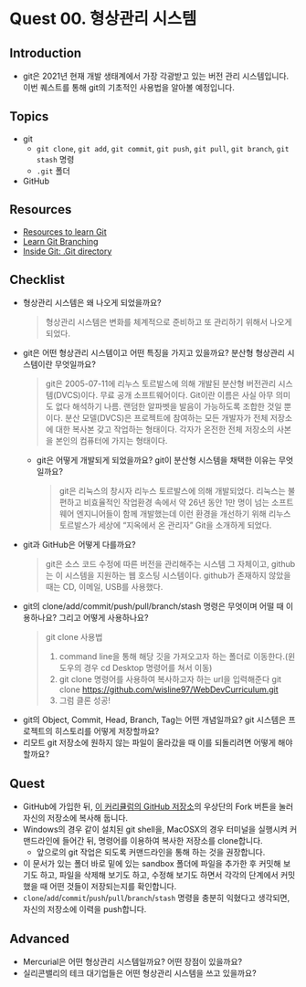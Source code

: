 # Quest 00. 형상관리 시스템

## Introduction
* git은 2021년 현재 개발 생태계에서 가장 각광받고 있는 버전 관리 시스템입니다. 이번 퀘스트를 통해 git의 기초적인 사용법을 알아볼 예정입니다.

## Topics
* git
  * `git clone`, `git add`, `git commit`, `git push`, `git pull`, `git branch`, `git stash` 명령
  * `.git` 폴더
* GitHub

## Resources
* [Resources to learn Git](https://try.github.io)
* [Learn Git Branching](https://learngitbranching.js.org/?locale=ko)
* [Inside Git: .Git directory](https://githowto.com/git_internals_git_directory)

## Checklist
* 형상관리 시스템은 왜 나오게 되었을까요?
  > 형상관리 시스템은 변화를 체계적으로 준비하고 또 관리하기 위해서 나오게 되었다.
* git은 어떤 형상관리 시스템이고 어떤 특징을 가지고 있을까요? 분산형 형상관리 시스템이란 무엇일까요?
  > git은 2005-07-11에 리누스 토르발스에 의해 개발된 분산형 버전관리 시스템(DVCS)이다. 무료 공개 소프트웨어이다. Git이란 이름은 사실 아무 의미도 없다 해석하기 나름. 랜덤한 알파벳을 발음이 가능하도록 조합한 것일 뿐이다.
  > 분산 모델(DVCS)은 프로젝트에 참여하는 모든 개발자가 전체 저장소에 대한 복사본 갖고 작업하는 형태이다. 각자가 온전한 전체 저장소의 사본을 본인의 컴퓨터에 가지는 형태이다.
  * git은 어떻게 개발되게 되었을까요? git이 분산형 시스템을 채택한 이유는 무엇일까요?
    > git은 리눅스의 창시자 리누스 토르발스에 의해 개발되었다.
    > 리눅스는 불편하고 비효율적인 작업환경 속에서 약 26년 동안 1만 명이 넘는 소프트웨어 엔지니어들이 함께 개발했는데 이런 환경을 개선하기 위해 리누스 토르발스가 세상에 “지옥에서 온 관리자” Git을 소개하게 되었다. 
* git과 GitHub은 어떻게 다를까요?
  > git은 소스 코드 수정에 따른 버전을 관리해주는 시스템 그 자체이고, github는 이 시스템을 지원하는 웹 호스팅 시스템이다. github가 존재하지 않았을 때는 CD, 이메일, USB를 사용했다.
* git의 clone/add/commit/push/pull/branch/stash 명령은 무엇이며 어떨 때 이용하나요? 그리고 어떻게 사용하나요?
  > git clone 사용법
  > 1. command line을 통해 해당 깃을 가져오고자 하는 폴더로 이동한다.(윈도우의 경우 cd Desktop 명령어를 쳐서 이동)
  > 2. git clone 명령어를 사용하여 복사하고자 하는 url을 입력해준다 git clone https://github.com/wisline97/WebDevCurriculum.git
  > 3. 그럼 클론 성공!
* git의 Object, Commit, Head, Branch, Tag는 어떤 개념일까요? git 시스템은 프로젝트의 히스토리를 어떻게 저장할까요?
* 리모트 git 저장소에 원하지 않는 파일이 올라갔을 때 이를 되돌리려면 어떻게 해야 할까요?

## Quest
* GitHub에 가입한 뒤, [이 커리큘럼의 GitHub 저장소](https://github.com/KnowRe-Dev/WebDevCurriculum)의 우상단의 Fork 버튼을 눌러 자신의 저장소에 복사해 둡니다.
* Windows의 경우 같이 설치된 git shell을, MacOSX의 경우 터미널을 실행시켜 커맨드라인에 들어간 뒤, 명령어를 이용하여 복사한 저장소를 clone합니다.
  * 앞으로의 git 작업은 되도록 커맨드라인을 통해 하는 것을 권장합니다.
* 이 문서가 있는 폴더 바로 밑에 있는 sandbox 폴더에 파일을 추가한 후 커밋해 보기도 하고, 파일을 삭제해 보기도 하고, 수정해 보기도 하면서 각각의 단계에서 커밋했을 때 어떤 것들이 저장되는지를 확인합니다.
* `clone`/`add`/`commit`/`push`/`pull`/`branch`/`stash` 명령을 충분히 익혔다고 생각되면, 자신의 저장소에 이력을 push합니다.

## Advanced
* Mercurial은 어떤 형상관리 시스템일까요? 어떤 장점이 있을까요?
* 실리콘밸리의 테크 대기업들은 어떤 형상관리 시스템을 쓰고 있을까요?

